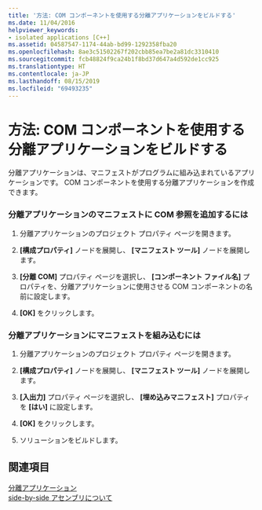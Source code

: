 ```yaml
---
title: '方法: COM コンポーネントを使用する分離アプリケーションをビルドする'
ms.date: 11/04/2016
helpviewer_keywords:
- isolated applications [C++]
ms.assetid: 04587547-1174-44ab-bd99-1292358fba20
ms.openlocfilehash: 8ae3c51502267f202cbb85ea7be2a81dc3310410
ms.sourcegitcommit: fcb48824f9ca24b1f8bd37d647a4d592de1cc925
ms.translationtype: HT
ms.contentlocale: ja-JP
ms.lasthandoff: 08/15/2019
ms.locfileid: "69493235"
---
```

# <a name="how-to-build-isolated-applications-to-consume-com-components"></a>方法: COM コンポーネントを使用する分離アプリケーションをビルドする

分離アプリケーションは、マニフェストがプログラムに組み込まれているアプリケーションです。 COM コンポーネントを使用する分離アプリケーションを作成できます。

### <a name="to-add-com-references-to-manifests-of-isolated-applications"></a>分離アプリケーションのマニフェストに COM 参照を追加するには

1. 分離アプリケーションのプロジェクト プロパティ ページを開きます。

1. **[構成プロパティ]** ノードを展開し、 **[マニフェスト ツール]** ノードを展開します。

1. **[分離 COM]** プロパティ ページを選択し、 **[コンポーネント ファイル名]** プロパティを、分離アプリケーションに使用させる COM コンポーネントの名前に設定します。

1. **[OK]** をクリックします。

### <a name="to-build-manifests-into-isolated-applications"></a>分離アプリケーションにマニフェストを組み込むには

1. 分離アプリケーションのプロジェクト プロパティ ページを開きます。

1. **[構成プロパティ]** ノードを展開し、 **[マニフェスト ツール]** ノードを展開します。

1. **[入出力]** プロパティ ページを選択し、 **[埋め込みマニフェスト]** プロパティを **[はい]** に設定します。

1. **[OK]** をクリックします。

1. ソリューションをビルドします。

## <a name="see-also"></a>関連項目

[分離アプリケーション](/windows/win32/SbsCs/isolated-applications)<br/>
[side-by-side アセンブリについて](/windows/win32/SbsCs/about-side-by-side-assemblies-)
